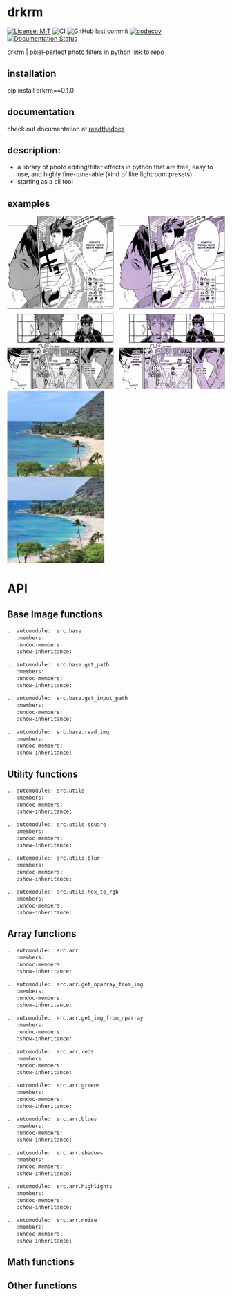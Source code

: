 # drkrm

[![License: MIT](https://img.shields.io/badge/license-MIT-green.svg)](https://github.com/ursulaott/COMS4995/blob/master/LICENSE) ![CI](https://github.com/ursulaott/drkrm/workflows/CI/badge.svg)
![GitHub last commit](https://img.shields.io/github/last-commit/ursulaott/drkrm)
[![codecov](https://codecov.io/gh/ursulaott/drkrm/branch/master/graph/badge.svg?token=AKEGV74WVZ)](undefined)
[![Documentation Status](https://readthedocs.org/projects/drkrm/badge/?version=latest)](https://drkrm.readthedocs.io/en/latest/?badge=latest)

drkrm | pixel-perfect photo filters in python [link to repo](https://github.com/ursulaott/COMS4995)

## installation

pip install drkrm==0.1.0

## documentation

check out documentation at [readthedocs](https://drkrm.readthedocs.io/en/latest/)

## description:
- a library of photo editing/filter effects in python that are free, easy to use, and highly fine-tune-able (kind of like lightroom presets)
- starting as a cli tool

## examples
<img src="examples/mangarecolor.png" alt="manga recolor" height="400" /> <img src="examples/beach.jpg" alt="normal photo editing" height="400" />
# API

## Base Image functions

```eval_rst
.. automodule:: src.base
   :members:
   :undoc-members:
   :show-inheritance:
```

```eval_rst
.. automodule:: src.base.get_path
   :members:
   :undoc-members:
   :show-inheritance:
```


```eval_rst
.. automodule:: src.base.get_input_path
   :members:
   :undoc-members:
   :show-inheritance:
```


```eval_rst
.. automodule:: src.base.read_img
   :members:
   :undoc-members:
   :show-inheritance:
```


## Utility functions

```eval_rst
.. automodule:: src.utils
   :members:
   :undoc-members:
   :show-inheritance:
```

```eval_rst
.. automodule:: src.utils.square
   :members:
   :undoc-members:
   :show-inheritance:
```


```eval_rst
.. automodule:: src.utils.blur
   :members:
   :undoc-members:
   :show-inheritance:
```


```eval_rst
.. automodule:: src.utils.hex_to_rgb
   :members:
   :undoc-members:
   :show-inheritance:
```


## Array functions

```eval_rst
.. automodule:: src.arr
   :members:
   :undoc-members:
   :show-inheritance:
```


```eval_rst
.. automodule:: src.arr.get_nparray_from_img
   :members:
   :undoc-members:
   :show-inheritance:
```


```eval_rst
.. automodule:: src.arr.get_img_from_nparray
   :members:
   :undoc-members:
   :show-inheritance:
```


```eval_rst
.. automodule:: src.arr.reds
   :members:
   :undoc-members:
   :show-inheritance:
```


```eval_rst
.. automodule:: src.arr.greens
   :members:
   :undoc-members:
   :show-inheritance:
```


```eval_rst
.. automodule:: src.arr.blues
   :members:
   :undoc-members:
   :show-inheritance:
```


```eval_rst
.. automodule:: src.arr.shadows
   :members:
   :undoc-members:
   :show-inheritance:
```


```eval_rst
.. automodule:: src.arr.highlights
   :members:
   :undoc-members:
   :show-inheritance:
```


```eval_rst
.. automodule:: src.arr.noise
   :members:
   :undoc-members:
   :show-inheritance:
```

## Math functions

## Other functions
